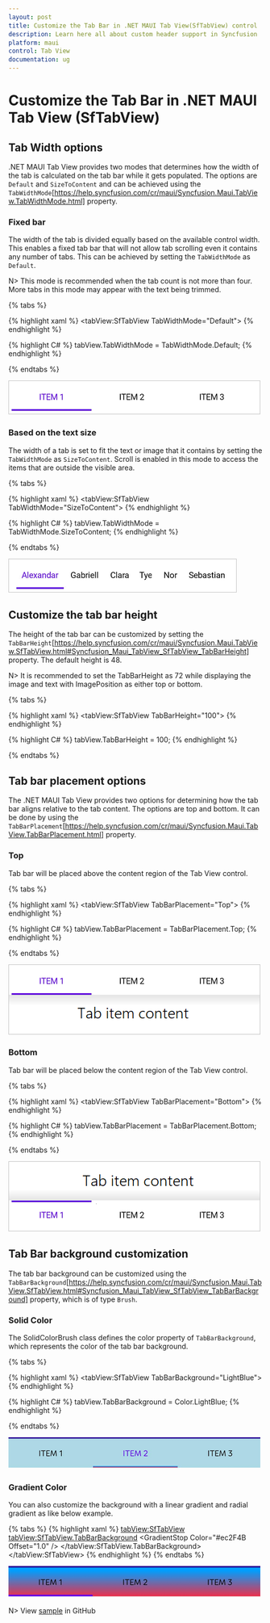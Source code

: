 ```yaml
---
layout: post
title: Customize the Tab Bar in .NET MAUI Tab View(SfTabView) control | Syncfusion
description: Learn here all about custom header support in Syncfusion .NET MAUI Tab View(SfTabView) control and more.
platform: maui
control: Tab View
documentation: ug
---
```


# Customize the Tab Bar in .NET MAUI Tab View (SfTabView)

## Tab Width options

.NET MAUI Tab View provides two modes that determines how the width of the tab is calculated on the tab bar while it gets populated. The options are `Default` and `SizeToContent` and can be achieved using the `TabWidthMode`[https://help.syncfusion.com/cr/maui/Syncfusion.Maui.TabView.TabWidthMode.html] property.

### Fixed bar

The width of the tab is divided equally based on the available control width. This enables a fixed tab bar that will not allow tab scrolling even it contains any number of tabs. This can be achieved by setting the `TabWidthMode` as `Default`.

N> This mode is recommended when the tab count is not more than four. More tabs in this mode may appear with the text being trimmed.

{% tabs %}

{% highlight xaml %}
    <tabView:SfTabView TabWidthMode="Default">
{% endhighlight %}

{% highlight C# %}
     tabView.TabWidthMode = TabWidthMode.Default;
{% endhighlight %}

{% endtabs %}

![Tab Width Mode Default](images/Tab-Width-Mode-Default.png)

### Based on the text size

The width of a tab is set to fit the text or image that it contains by setting the `TabWidthMode` as `SizeToContent`. Scroll is enabled in this mode to access the items that are outside the visible area.

{% tabs %}

{% highlight xaml %}
    <tabView:SfTabView TabWidthMode="SizeToContent">
{% endhighlight %}

{% highlight C# %}
     tabView.TabWidthMode = TabWidthMode.SizeToContent;
{% endhighlight %}

{% endtabs %}

![Tab Width Mode Size to fit](images/Tab-Width-Mode-SizeToFit.png) 

## Customize the tab bar height

The height of the tab bar can be customized by setting the `TabBarHeight`[https://help.syncfusion.com/cr/maui/Syncfusion.Maui.TabView.SfTabView.html#Syncfusion_Maui_TabView_SfTabView_TabBarHeight] property. The default height is 48.

N> It is recommended to set the TabBarHeight as 72 while displaying the image and text with ImagePosition as either top or bottom.

{% tabs %}

{% highlight xaml %}
    <tabView:SfTabView TabBarHeight="100">
{% endhighlight %}

{% highlight C# %}
     tabView.TabBarHeight = 100;
{% endhighlight %}

{% endtabs %}

## Tab bar placement options 

The .NET MAUI Tab View provides two options for determining how the tab bar aligns relative to the tab content. The options are top and bottom. It can be done by using the `TabBarPlacement`[https://help.syncfusion.com/cr/maui/Syncfusion.Maui.TabView.TabBarPlacement.html] property.

### Top

Tab bar will be placed above the content region of the Tab View control.

{% tabs %}

{% highlight xaml %}
    <tabView:SfTabView TabBarPlacement="Top">
{% endhighlight %}

{% highlight C# %}
     tabView.TabBarPlacement = TabBarPlacement.Top;
{% endhighlight %}

{% endtabs %}

![Tab Bar Placement Top](images/Tab-bar-Placement-Top.png) 

### Bottom

Tab bar will be placed below the content region of the Tab View control. 

{% tabs %}

{% highlight xaml %}
    <tabView:SfTabView TabBarPlacement="Bottom">
{% endhighlight %}

{% highlight C# %}
     tabView.TabBarPlacement = TabBarPlacement.Bottom;
{% endhighlight %}

{% endtabs %}

![Tab Bar Placement Bottom](images/Tab-bar-Placement-Bottom.png) 

## Tab Bar background customization

The tab bar background can be customized using the `TabBarBackground`[https://help.syncfusion.com/cr/maui/Syncfusion.Maui.TabView.SfTabView.html#Syncfusion_Maui_TabView_SfTabView_TabBarBackground] property, which is of type `Brush`.

### Solid Color 

The SolidColorBrush class defines the color property of `TabBarBackground`, which represents the color of the tab bar background.

{% tabs %}

{% highlight xaml %}
    <tabView:SfTabView TabBarBackground="LightBlue">
{% endhighlight %}

{% highlight C# %}
     tabView.TabBarBackground = Color.LightBlue;
{% endhighlight %}

{% endtabs %}

![Tab Bar Solid Color Bottom](images/TabBarSolidColor.png) 

### Gradient Color 

You can also customize the background with a linear gradient and radial gradient as like below example.

{% tabs %}
{% highlight xaml %}
    <tabView:SfTabView>
        <tabView:SfTabView.TabBarBackground>
            <LinearGradientBrush EndPoint="0,1">
                <GradientStop Color="#009FFF" Offset="0.1" />
                <GradientStop Color="#ec2F4B Offset="1.0" />
            </LinearGradientBrush>
        </tabView:SfTabView.TabBarBackground>
    </tabView:SfTabView>
{% endhighlight %}
{% endtabs %}

![Tab Bar Solid Color Bottom](images/TabBarGradientColor.png) 

N> View [sample](https://github.com/SyncfusionExamples/maui-tabview-samples/tree/main/TabBarCustomization) in GitHub